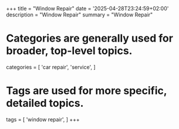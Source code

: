 +++
title = "Window Repair"
date = '2025-04-28T23:24:59+02:00'
description = "Window Repair"
summary = "Window Repair"
# Categories are generally used for broader, top-level topics.
categories = [
 'car repair',
 'service',
]
# Tags are used for more specific, detailed topics.
tags = [
 'window repair',
]
+++
